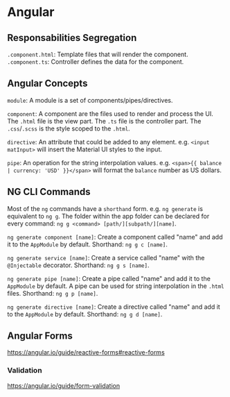 # Angular

## Responsabilities Segregation

`.component.html`: Template files that will render the component.
`.component.ts`: Controller defines the data for the component.

## Angular Concepts

`module`: A module is a set of components/pipes/directives.

`component`: A component are the files used to render and process the UI. The `.html` file is the view part. The `.ts` file is the controller part. The `.css`/`.scss` is the style scoped to the `.html`.

`directive`: An attribute that could be added to any element. e.g. `<input matInput>` will insert the Material UI styles to the input.

`pipe`: An operation for the string interpolation values. e.g. `<span>{{ balance | currency: 'USD' }}</span>` will format the `balance` number as US dollars.

## NG CLI Commands

Most of the `ng` commands have a `shorthand` form. e.g. `ng generate` is equivalent to `ng g`. The folder within the app folder can be declared for every command: `ng g <command> [path/][subpath/][name]`.

`ng generate component [name]`: Create a component called "name" and add it to the `AppModule` by default. Shorthand: `ng g c [name]`.

`ng generate service [name]`: Create a service called "name" with the `@Injectable` decorator. Shorthand: `ng g s [name]`.

`ng generate pipe [name]`: Create a pipe called "name" and add it to the `AppModule` by default. A pipe can be used for string interpolation in the `.html` files. Shorthand: `ng g p [name]`.

`ng generate directive [name]`: Create a directive called "name" and add it to the `AppModule` by default. Shorthand: `ng g d [name]`.

## Angular Forms

https://angular.io/guide/reactive-forms#reactive-forms

### Validation

https://angular.io/guide/form-validation
